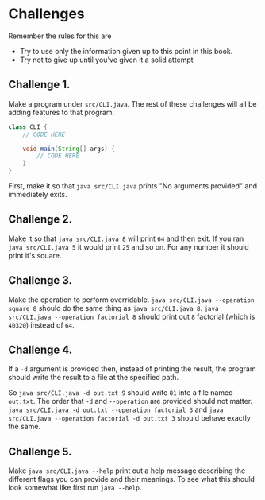 # Challenges

Remember the rules for this are

- Try to use only the information given up to this point in this book.
- Try not to give up until you've given it a solid attempt

## Challenge 1.

Make a program under `src/CLI.java`. The rest of these challenges will all be adding
features to that program.

```java
class CLI {
    // CODE HERE

    void main(String[] args) {
        // CODE HERE
    }
}
```

First, make it so that `java src/CLI.java` prints "No arguments provided"
and immediately exits.

## Challenge 2.

Make it so that `java src/CLI.java 8` will print `64` and then exit.
If you ran `java src/CLI.java 5` it would print `25` and so on.
For any number it should print it's square.

## Challenge 3.

Make the operation to perform overridable. `java src/CLI.java --operation square 8`
should do the same thing as `java src/CLI.java 8`. `java src/CLI.java --operation factorial 8`
should print out `8` factorial (which is `40320`) instead of `64`.

## Challenge 4.

If a `-d` argument is provided then, instead of printing the result, the program
should write the result to a file at the specified path.

So `java src/CLI.java -d out.txt 9` should write `81` into a file named `out.txt`.
The order that `-d` and `--operation` are provided should not matter. `java src/CLI.java -d out.txt --operation factorial 3` and `java src/CLI.java --operation factorial -d out.txt 3` should behave exactly the same.

## Challenge 5.

Make `java src/CLI.java --help` print out a help message describing the different flags
you can provide and their meanings. To see what this should look somewhat like
first run `java --help`.
